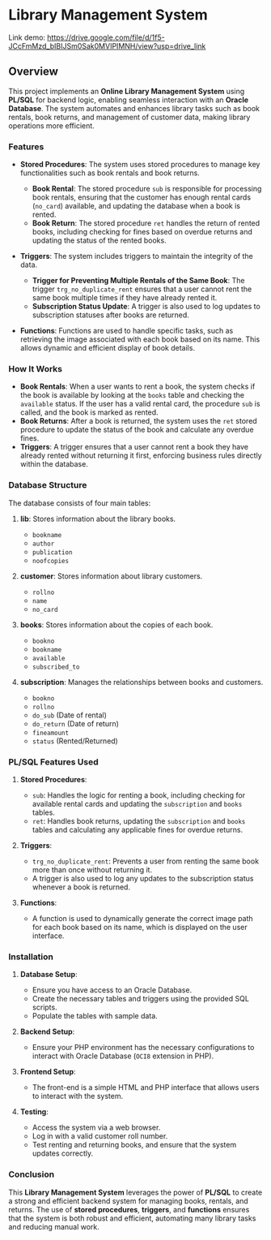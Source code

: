 # Library Management System
Link demo: https://drive.google.com/file/d/1f5-JCcFmMzd_bIBIJSm0Sak0MVIPIMNH/view?usp=drive_link
## Overview

This project implements an **Online Library Management System** using **PL/SQL** for backend logic, enabling seamless interaction with an **Oracle Database**. The system automates and enhances library tasks such as book rentals, book returns, and management of customer data, making library operations more efficient.

### Features

* **Stored Procedures**: The system uses stored procedures to manage key functionalities such as book rentals and book returns.

  * **Book Rental**: The stored procedure `sub` is responsible for processing book rentals, ensuring that the customer has enough rental cards (`no_card`) available, and updating the database when a book is rented.
  * **Book Return**: The stored procedure `ret` handles the return of rented books, including checking for fines based on overdue returns and updating the status of the rented books.

* **Triggers**: The system includes triggers to maintain the integrity of the data.

  * **Trigger for Preventing Multiple Rentals of the Same Book**: The trigger `trg_no_duplicate_rent` ensures that a user cannot rent the same book multiple times if they have already rented it.
  * **Subscription Status Update**: A trigger is also used to log updates to subscription statuses after books are returned.

* **Functions**: Functions are used to handle specific tasks, such as retrieving the image associated with each book based on its name. This allows dynamic and efficient display of book details.

### How It Works

* **Book Rentals**: When a user wants to rent a book, the system checks if the book is available by looking at the `books` table and checking the `available` status. If the user has a valid rental card, the procedure `sub` is called, and the book is marked as rented.
* **Book Returns**: After a book is returned, the system uses the `ret` stored procedure to update the status of the book and calculate any overdue fines.
* **Triggers**: A trigger ensures that a user cannot rent a book they have already rented without returning it first, enforcing business rules directly within the database.

### Database Structure

The database consists of four main tables:

1. **lib**: Stores information about the library books.

   * `bookname`
   * `author`
   * `publication`
   * `noofcopies`

2. **customer**: Stores information about library customers.

   * `rollno`
   * `name`
   * `no_card`

3. **books**: Stores information about the copies of each book.

   * `bookno`
   * `bookname`
   * `available`
   * `subscribed_to`

4. **subscription**: Manages the relationships between books and customers.

   * `bookno`
   * `rollno`
   * `do_sub` (Date of rental)
   * `do_return` (Date of return)
   * `fineamount`
   * `status` (Rented/Returned)

### PL/SQL Features Used

1. **Stored Procedures**:

   * `sub`: Handles the logic for renting a book, including checking for available rental cards and updating the `subscription` and `books` tables.
   * `ret`: Handles book returns, updating the `subscription` and `books` tables and calculating any applicable fines for overdue returns.

2. **Triggers**:

   * `trg_no_duplicate_rent`: Prevents a user from renting the same book more than once without returning it.
   * A trigger is also used to log any updates to the subscription status whenever a book is returned.

3. **Functions**:

   * A function is used to dynamically generate the correct image path for each book based on its name, which is displayed on the user interface.

### Installation

1. **Database Setup**:

   * Ensure you have access to an Oracle Database.
   * Create the necessary tables and triggers using the provided SQL scripts.
   * Populate the tables with sample data.

2. **Backend Setup**:

   * Ensure your PHP environment has the necessary configurations to interact with Oracle Database (`OCI8` extension in PHP).

3. **Frontend Setup**:

   * The front-end is a simple HTML and PHP interface that allows users to interact with the system.

4. **Testing**:

   * Access the system via a web browser.
   * Log in with a valid customer roll number.
   * Test renting and returning books, and ensure that the system updates correctly.

### Conclusion

This **Library Management System** leverages the power of **PL/SQL** to create a strong and efficient backend system for managing books, rentals, and returns. The use of **stored procedures**, **triggers**, and **functions** ensures that the system is both robust and efficient, automating many library tasks and reducing manual work.
